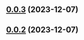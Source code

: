 ## [0.0.3](https://github.com/tatsushitoji/gh-tag-sandbox/compare/v0.0.2...v0.0.3) (2023-12-07)



## [0.0.2](https://github.com/tatsushitoji/gh-tag-sandbox/compare/v0.0.1...v0.0.2) (2023-12-07)



